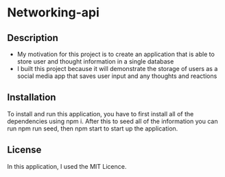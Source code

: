 # Networking-api

## Description

- My motivation for this project is to create an application that is able to store user and thought information in a single database 
- I built this project because it will demonstrate the storage of users as a social media app that saves user input and any thoughts and reactions

## Installation

To install and run this application, you have to first install all of the dependencies using npm i. After this to seed all of the information you can run npm run seed, then npm start to start up the application.

## License

In this application, I used the MIT Licence.
